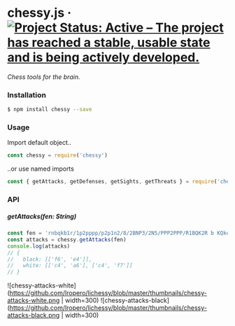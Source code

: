 # chessy.js &middot; [![Project Status: Active – The project has reached a stable, usable state and is being actively developed.](https://www.repostatus.org/badges/latest/active.svg)](https://www.repostatus.org/#active)
*Chess tools for the brain.*

### Installation
```sh
$ npm install chessy --save
```

### Usage
Import default object..
```js
const chessy = require('chessy')
```

..or use named imports
```js
const { getAttacks, getDefenses, getSights, getThreats } = require('chessy')
```

### API
##### getAttacks(fen: String)
```js
const fen = 'rnbqkb1r/1p2pppp/p2p1n2/8/2BNP3/2N5/PPP2PPP/R1BQK2R b KQkq - 0 1'
const attacks = chessy.getAttacks(fen)
console.log(attacks)
// {
//   black: [['f6', 'e4']],
//   white: [['c4', 'a6'], ['c4', 'f7']]
// }
```
![chessy-attacks-white](https://github.com/lropero/lichessy/blob/master/thumbnails/chessy-attacks-white.png | width=300)
![chessy-attacks-black](https://github.com/lropero/lichessy/blob/master/thumbnails/chessy-attacks-black.png | width=300)
